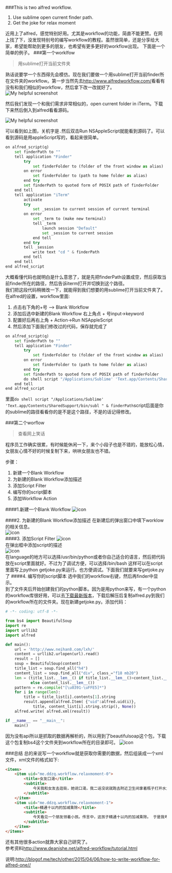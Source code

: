 
###This is two alfred workflow.

1. Use sublime open current finder path.
2. Get the joke for relax moment

近用上了alfred，感觉特别好用。尤其是workflow的功能，简直不能更赞。在网上找了下，没发现特别号的编写workflow的教程。虽然很简单，还是分享给大家，希望能帮助到更多的朋友，也希望有更多更好的workflow出现。 下面是一个简单的例子。
###第一个worklfow
> 用sublime打开当前文件夹

熟话说要学一个东西得先会模仿。现在我们要做一个用sublime打开当前finder所在文件夹的workflow。第一步当然先去<http://www.alfredworkflow.com/>看看有没有和我们相似的workflow，然后拿下改一改就好了。
![My helpful screenshot](images/how-to-write-workflow01.png) 

然后我们发现一个和我们需求非常相似的，open current folder in iTerm。下载下来然后倒入到alfred看看源码。

![My helpful screenshot](images/how-to-write-workflow02.png)  

可以看到如上图，关机字是`.`然后双击Run NSAppleScript就能看到源码了。可以看到源码是用appleScript写的，看起来很简单。

```python
on alfred_script(q)
	set finderPath to ""
	tell application "Finder"
		try
			set finderFolder to (folder of the front window as alias)
		on error
			set finderFolder to (path to home folder as alias)
		end try
		set finderPath to quoted form of POSIX path of finderFolder
	end tell
	tell application "iTerm"
		activate
		try
			set _session to current session of current terminal
		on error
			set _term to (make new terminal)
			tell _term
				launch session "Default"
				set _session to current session
			end tell
		end try
		tell _session
			write text "cd " & finderPath
		end tell
	end tell
end alfred_script
```

大概看懂代码也就明白是什么意思了，就是先把finderPath设置成空，然后获取当前finder所在的路径，然后告诉iterm打开并切换到这个路径。  
我们把这段代码稍微改一下，就能得到我们想要的用sublime打开当前文件夹了。在alfred的设置，workflow里面:  

1. 点击右下角的+号 --> Blank Workflow
2. 添加后选中新建的Blank Workflow 右上角点 + 号input->keyword
3. 配置好后再右上角 + Action->Run NSAppleScript
4. 然后添加下面我们修改过的代码，保存就完成了

```python
on alfred_script(q)
	set finderPath to ""
	tell application "Finder"
		try
			set finderFolder to (folder of the front window as alias)
		on error
			set finderFolder to (path to home folder as alias)
		end try
		set finderPath to quoted form of POSIX path of finderFolder
		do shell script "/Applications/Sublime' 'Text.app/Contents/SharedSupport/bin/subl " & finderPath
	end tell
end alfred_script
```

里面```do shell script "/Applications/Sublime' 'Text.app/Contents/SharedSupport/bin/subl " & finderPath```script后面是你的sublime的路径看看你的是不是这个路径，不是的话记得修改。

###第二个worflow
>查看网上笑话

程序员工作确实很累，有时候能休闲一下，来个小段子也是不错的，能放松心情，女朋友心情不好的时候复制下来，哄哄女朋友也不错。

步骤：  

1. 新建一个Blank Workflow
2. 为新建的Blank Workflow添加描述
3. 添加Script Filter
4. 编写你的script脚本
5. 添加Workflow Action

####1.新建一个Blank Workflow
![icon](images/how-to-write-workflow-for-alfred-1.png)  

####2. 为新建的Blank Workflow添加描述
在新建后的弹出窗口中填下worklow的相关信息。  
![icon](images/how-to-write-workflow-for-alfred-2.png)  
####3. 添加Script Filter
![icon](images/how-to-write-workflow-for-alfred-3.jpeg)   
在弹出框中添加script的描述  
![icon](images/how-to-write-workflow-for-alfred-4.png)  
在language的地方可以选择/usr/bin/python或者你自己适合的语言，然后把代码放在script里面就好。不过为了调试方便，可以选择/bin/bash 这样可以在script里面写上python getjoke.py来运行。也方便调试。下面我们就要来写getjoke.py了
####4. 编写你的script脚本
选中我们的workflow右键，然后再finder中显示。   
到了文件夹后开始创建我们的python脚本。因为是用python来写，有一个python的workflow库很好用，可以去[下载最新版本](https://github.com/nikipore/alfred-python)，下载后解压后复制alfred.py到我们的workflow所在的文件夹。现在新建getjoke.py。添加代码：

```python
# -*- coding: utf-8 -*-

from bs4 import BeautifulSoup
import re
import urllib2
import alfred

def main():
    url = 'http://www.neihan8.com/lxh/'
    content = urllib2.urlopen(url).read()
    result = []
    soup = BeautifulSoup(content)
    title_list = soup.find_all("h4")
    content_list = soup.find_all("div", class_="f18 mb20")
    len = (title_list.__len__() if title_list.__len__()>content_list.__len__()
           else content_list.__len__())
    pattern = re.compile("[\u0391-\uFFE5]*")
    for i in range(len):
        title = title_list[i].contents[1].string
        result.append(alfred.Item( {"uid":alfred.uid(i)},
            title, content_list[i].string.strip(), None))
    alfred.write( alfred.xml(result))

if __name__ == "__main__":
    main()
```

因为没有api所以是抓取的数据再解析的，所以用到了beautifulsoap这个包，下载这个包复制bs4这个文件夹到workflow所在的目录即可。
![icon](images/how-to-write-workflow-for-alfred-5.png)  

###总结
总的来说写一个workflow就是获取你需要的数据，然后组装成一个xml文件，xml文件的格式如下:

```html
<items>
	<item uid="me.ddzq.workflow.relaxmoment-0">
		<title>女友口渴</title>
		<subtitle>
			今天我和女友去逛街，她说口渴，我二话没说就跑去附近卫生间拿着瓶子打开水龙头装了一瓶水。女友喝了还说好甜，我暗暗的笑了，又省了一块钱
		</subtitle>
	</item>
	<item uid="me.ddzq.workflow.relaxmoment-1">
		<title>精通十以内的加减乘除</title>
		<subtitle>
			今天看见一个朋友领着小孩。传言中，这孩子精通十以内的加减乘除。 于是我考了考这孩子，我就问了个5.65乘以6.56等于多少。我那朋友瞪了我一眼。我问错了么？
		</subtitle>
	</item>
</items>
```

还有其他很多action就靠大家自己研究了。  
参考资料<http://www.deanishe.net/alfred-workflow/tutorial.html>  

说明:<http://blogof.me/tech/other/2015/04/06/how-to-write-workflow-for-alfred-one//>
